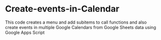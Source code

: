 # Create-events-in-Calendar
This code creates a menu and add subitems to call functions and also create events in multiple Google Calendars from Google Sheets data using Google Apps Script
